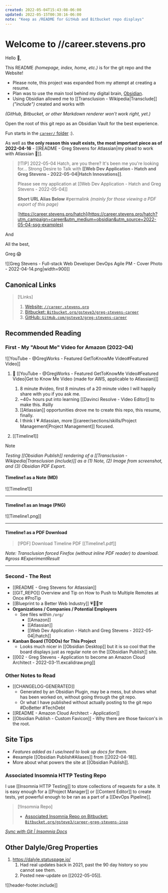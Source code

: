```yaml
---
created: 2022-05-04T15:43:08-06:00
updated: 2022-05-15T00:30:16-06:00
note: "Keep as /README for GitHub and Bitbucket repo displays"
---
```

# Welcome to //career.stevens.pro

Hello 👋,

This README *(homepage, index, home, etc.)* is for the git repo and the Website!

- Please note, this project was expanded from my attempt at creating a resume.
- Plan was to use the main tool behind my digital brain, [Obsidian](https://obsidian.md).
- Using Obsidian allowed me to [[Transclusion - Wikipedia|Transclude]] *("include")*
created and works with

*(GitHub, Bitbucket, or other Markdown renderer won't work right, yet.)*

Open the root of this git repo as an Obsidian Vault for the best experience.

Fun starts in the [`career/` folder](README%20-%20Greg%20Stevens%20for%20Atlassian.md) :).

As well as **the only reason this vault exists, the most important piece as of 2022-04-16** -
[[README - Greg Stevens for Atlassian|my plead to work with Atlassian 🙏]].


> [!TIP] 2022-05-04 Hatch, are you there? It's been me you're looking for... 
> Strong Desire to Talk with **[[Web Dev Application - Hatch and Greg Stevens - 2022-05-04|Hatch Innovations]]**.
> 
> Please see my application at [[Web Dev Application - Hatch and Greg Stevens - 2022-05-04]]
> 
> **Short URL Alias Below** #permalink
> *(mainly for those viewing a PDF export of this page)*
> 
> [https://career.stevens.pro/hatch](https://career.stevens.pro/hatch?utm_campaign=career&utm_medium=obsidian&utm_source=2022-05-04-ssg-examples)
> 
> 

And 

All the best,

Greg 😱

![[Greg Stevens - Full-stack Web Developer DevOps Agile PM - Cover Photo - 2022-04-14.png|width=900]]


## Canonical Links
> [!Links]
> 1. [Website:    `//career.stevens.pro`](https://career.stevens.pro/)
> 1. [Bitbucket:  `Bitbucket.org/gsteve3/greg-stevens-career`](https://bitbucket.org/gsteve3/greg-stevens-career)
> 1. [GitHub:      `GitHub.com/gsteve3/greg-stevens-career`](https://github.com/gsteve3/greg-stevens-career)


## Recommended Reading

### First - My "About Me" Video for Amazon (2022-04)

![[YouTube - @GregWorks - Featured GetToKnowMe Video#Featured Video]]

1. 🎥 [[YouTube - @GregWorks - Featured GetToKnowMe Video#Featured Video|Get to Know Me Video (made for AWS, applicable to Atlassian)]]
	1. 8 minute #video, first 8 minutes of a 20 minute video I will happily share with you if you ask me.
	1. ~40+ hours put into learning [[Davinci Resolve - Video Editor]] to make this. #silly
	1. [[Atlassian]] opportunities drove me to create this repo, this resume, finally.
	1. I think I 💗 Atlassian, more [[career/sections/skills/Project Management|Project Management]] focused.


2. [[Timeline1]]



> [!NOTE]
> *Testing [[Obsidian Publish]] rendering of a [[Transclusion - Wikipedia|Transclusion (include)]] as a (1) Note, (2) Image from screenshot, and (3) Obsidian PDF Export.*


#### Timeline1 as a Note (MD)
![[Timeline1]]


---

#### Timeline1 as an Image (PNG)
![[Timeline1.png]]

---

#### Timeline1 as a PDF Download
> [!PDF] Download Timeline PDF
> [[Timeline1.pdf]]

*Note: Transclusion forced Firefox (without inline PDF reader) to download. #gross #ExperimentResult*


---

### Second - The Rest

- [[README - Greg Stevens for Atlassian]]
-  [[GIT_REPO]] Overview and Tip on How to Push to Multiple Remotes at Once #ProTip
- [[Blueprint to a Better Web Industry]] 💗👷‍♂️⚒  
- **Organizations / Companies / Potential Employers**
	- See files within `/org/`
		- [[Amazon]]
		- [[Atlassian]]
		- [[Web Dev Application - Hatch and Greg Stevens - 2022-05-04|/hatch]]
- **Kanban Board (TODOs) for This Project**
	- Looks much nicer in [[Obsidian Desktop]] but it is so cool that the board displays just as regular note on the [[Obsidian Publish]] site.
- [[002 - Greg Stevens - Application to become an Amazon Cloud Architect - 2022-03-11.excalidraw.png]]

### Other Notes to Read
- [[CHANGELOG-GENERATED]]
	- Generated by an Obsidian Plugin, may be a mess, but shows what has been worked on, without going through the git repo.
	- Or what I have published without actually posting to the git repo #DoBetter #TechDebt
- [[README - Amazon Cloud Architect - Application]]
- [[Obsidian Publish - Custom Favicon]] - Why there are those favicon's in the root.


## Site Tips
- *Features added as I use/need to look up docs for them.*
- #example [[Obsidian Publish#Aliases]] from [[2022-04-18]].
- More about what powers the site at [[Obsidian Publish]].


### Associated Insomnia HTTP Testing Repo
I use [[Insomnia HTTP Testing]] to store collections of requests for a site.
It is easy enough for a [[Project Manager]] or [[Content Editor]] to create tests,
yet powerful enough to be ran as a part of a [[DevOps Pipeline]].

> [!Insomnia Repo]
> - [Associated Insomnia Repo on Bitbucket:  `Bitbucket.org/gsteve3/career-greg-stevens-inso`](https://github.com/gsteve3/career-greg-stevens-inso)


*[Sync with Git | Insomnia Docs](https://docs.insomnia.rest/insomnia/git-sync)*



## Other Dalyle/Greg Properties

1. https://dalyle.statuspage.io/
	1. Had real updates back in 2021, past the 90 day history so you cannot see them.
	2. Posted new-update on [[2022-05-05]].



![[header-footer.include]]
